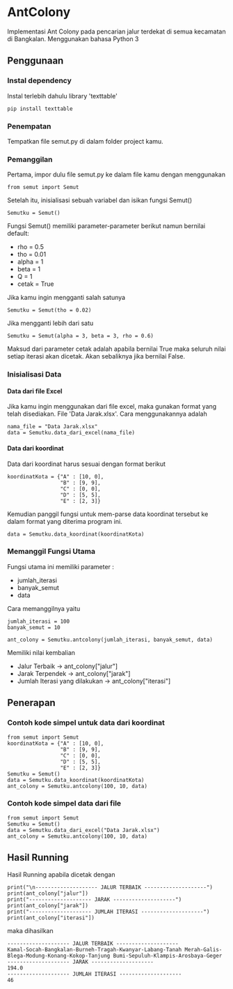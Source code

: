 # AntColony
Implementasi Ant Colony pada pencarian jalur terdekat di semua kecamatan di Bangkalan. Menggunakan bahasa Python 3

## Penggunaan

### Instal dependency
Instal terlebih dahulu library 'texttable'
```
pip install texttable
```

### Penempatan
Tempatkan file semut.py di dalam folder project kamu.

### Pemanggilan
Pertama, impor dulu file semut.py ke dalam file kamu dengan menggunakan 
```
from semut import Semut
```

Setelah itu, inisialisasi sebuah variabel dan isikan fungsi Semut()
```
Semutku = Semut()
```

Fungsi Semut() memiliki parameter-parameter berikut namun bernilai default: <br>
<ul>
<li>rho = 0.5</li>
<li>tho = 0.01</li>
<li>alpha = 1</li>
<li>beta = 1</li>
<li>Q = 1</li>
<li>cetak = True</li>
</ul>

Jika kamu ingin mengganti salah satunya
```
Semutku = Semut(tho = 0.02)
```

Jika mengganti lebih dari satu
```
Semutku = Semut(alpha = 3, beta = 3, rho = 0.6)
```

Maksud dari parameter cetak adalah apabila bernilai True maka seluruh nilai setiap iterasi akan dicetak. Akan sebaliknya jika bernilai False.

### Inisialisasi Data
#### Data dari file Excel
Jika kamu ingin menggunakan dari file excel, maka gunakan format yang telah disediakan. File 'Data Jarak.xlsx'. Cara menggunakannya adalah
```
nama_file = "Data Jarak.xlsx"
data = Semutku.data_dari_excel(nama_file)
```

#### Data dari koordinat
Data dari koordinat harus sesuai dengan format berikut
```
koordinatKota = {"A" : [10, 0],
                 "B" : [9, 9],
                 "C" : [0, 0],
                 "D" : [5, 5],
                 "E" : [2, 3]}
```

Kemudian panggil fungsi untuk mem-parse data koordinat tersebut ke dalam format yang diterima program ini.

```
data = Semutku.data_koordinat(koordinatKota)
```

### Memanggil Fungsi Utama
Fungsi utama ini memiliki parameter : <br>
<ul>
<li>jumlah_iterasi</li>
<li>banyak_semut</li>
<li>data</li>
</ul>

Cara memanggilnya yaitu
```
jumlah_iterasi = 100
banyak_semut = 10

ant_colony = Semutku.antcolony(jumlah_iterasi, banyak_semut, data)
```

Memiliki nilai kembalian 
<ul>
<li>Jalur Terbaik -> ant_colony["jalur"]</li>
<li>Jarak Terpendek -> ant_colony["jarak"]</li>
<li>Jumlah Iterasi yang dilakukan -> ant_colony["iterasi"]</li>
</ul>

## Penerapan
### Contoh kode simpel untuk data dari koordinat
```
from semut import Semut
koordinatKota = {"A" : [10, 0],
                 "B" : [9, 9],
                 "C" : [0, 0],
                 "D" : [5, 5],
                 "E" : [2, 3]}
Semutku = Semut()
data = Semutku.data_koordinat(koordinatKota)
ant_colony = Semutku.antcolony(100, 10, data)
```

### Contoh kode simpel data dari file
```
from semut import Semut
Semutku = Semut()
data = Semutku.data_dari_excel("Data Jarak.xlsx")
ant_colony = Semutku.antcolony(100, 10, data)
```

## Hasil Running

Hasil Running apabila dicetak dengan
```
print("\n-------------------- JALUR TERBAIK --------------------")
print(ant_colony["jalur"])
print("-------------------- JARAK --------------------")
print(ant_colony["jarak"])
print("-------------------- JUMLAH ITERASI --------------------")
print(ant_colony["iterasi"])
```

maka dihasilkan
````
-------------------- JALUR TERBAIK --------------------
Kamal-Socah-Bangkalan-Burneh-Tragah-Kwanyar-Labang-Tanah Merah-Galis-Blega-Modung-Konang-Kokop-Tanjung Bumi-Sepuluh-Klampis-Arosbaya-Geger
-------------------- JARAK --------------------
194.0
-------------------- JUMLAH ITERASI --------------------
46
````
